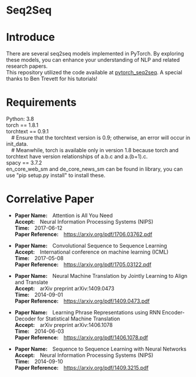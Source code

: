 # Seq2Seq

# Introduce
There are several seq2seq models implemented in PyTorch. By exploring these models, you can enhance your understanding of NLP and related research papers.  
This repository utilized the code available at [pytorch_seq2seq](https://github.com/bentrevett/pytorch-seq2seq). A special thanks to Ben Trevett for his tutorials!


# Requirements
Python: 3.8  
torch == 1.8.1  
torchtext == 0.9.1  
&emsp;# Ensure that the torchtext version is 0.9; otherwise, an error will occur in init_data.    
&emsp;# Meanwhile, torch is available only in version 1.8 because torch and torchtext have version relationships of a.b.c and a.(b+1).c.     
spacy == 3.7.2  
en_core_web_sm and de_core_news_sm can be found in library, you can use "pip setup.py install" to install these.  

# Correlative Paper
* **Paper Name:**&emsp;Attention is All You Need  
**Accept:**&emsp;Neural Information Processing Systems (NIPS)   
**Time:**&emsp;2017-06-12  
**Paper Reference:**&emsp;https://arxiv.org/pdf/1706.03762.pdf 

* **Paper Name:**&emsp;Convolutional Sequence to Sequence Learning  
**Accept:**&emsp;International conference on machine learning (ICML)  
**Time:**&emsp;2017-05-08  
**Paper Reference:**&emsp;https://arxiv.org/pdf/1705.03122.pdf  

* **Paper Name:**&emsp;Neural Machine Translation by Jointly Learning to Align and Translate  
**Accept:**&emsp;arXiv preprint arXiv:1409.0473  
**Time:**&emsp;2014-09-01  
**Paper Reference:**&emsp;https://arxiv.org/pdf/1409.0473.pdf  

* **Paper Name:**&emsp;Learning Phrase Representations using RNN Encoder-Decoder for Statistical Machine Translation  
**Accept:**&emsp;arXiv preprint arXiv:1406.1078  
**Time:**&emsp;2014-06-03  
**Paper Reference:**&emsp;https://arxiv.org/pdf/1406.1078.pdf  

* **Paper Name:**&emsp;Sequence to Sequence Learning with Neural Networks  
**Accept:**&emsp;Neural Information Processing Systems (NIPS)  
**Time:**&emsp;2014-09-10  
**Paper Reference:**&emsp;https://arxiv.org/pdf/1409.3215.pdf  

